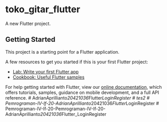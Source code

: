 # toko_gitar_flutter

A new Flutter project.

## Getting Started

This project is a starting point for a Flutter application.

A few resources to get you started if this is your first Flutter project:

- [Lab: Write your first Flutter app](https://flutter.dev/docs/get-started/codelab)
- [Cookbook: Useful Flutter samples](https://flutter.dev/docs/cookbook)

For help getting started with Flutter, view our
[online documentation](https://flutter.dev/docs), which offers tutorials,
samples, guidance on mobile development, and a full API reference.
#   A d r i a n A p r i l l i a n t o _ 2 0 4 2 1 0 3 6 _ F l u t t e r _ L o g i n R e g i s t e r  
 #   t e s 2  
 #   P e m r o g r a m a n - I V - I f - 2 0 - A d r i a n A p r i l l i a n t o _ 2 0 4 2 1 0 3 6 _ F l u t t e r _ L o g i n R e g i s t e r  
 #   P e m r o g r a m a n - I V - I f - 2 0 - P e m r o g r a m a n - I V - I f - 2 0 - A d r i a n A p r i l l i a n t o _ 2 0 4 2 1 0 3 6 _ F l u t t e r _ L o g i n R e g i s t e r  
 